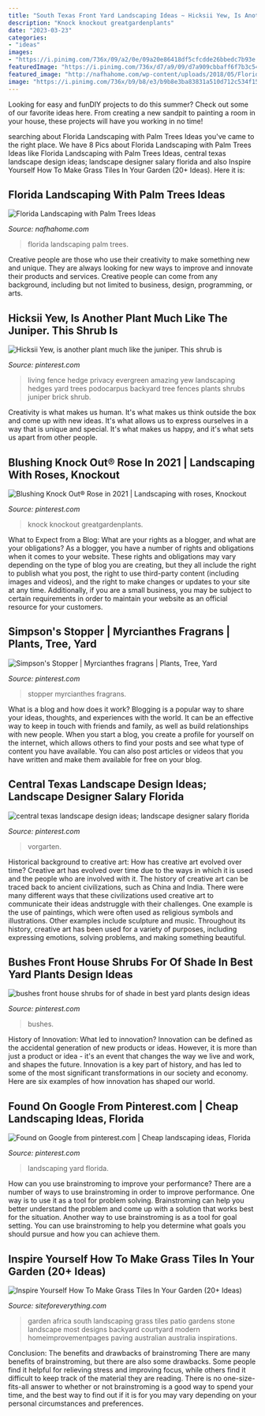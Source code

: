 ```yaml
---
title: "South Texas Front Yard Landscaping Ideas ~ Hicksii Yew, Is Another Plant Much Like The Juniper. This Shrub Is"
description: "Knock knockout greatgardenplants"
date: "2023-03-23"
categories:
- "ideas"
images:
- "https://i.pinimg.com/736x/09/a2/0e/09a20e86418df5cfcdde26bbedc7b93e.jpg"
featuredImage: "https://i.pinimg.com/736x/d7/a9/09/d7a909cbbaff6f7b3c545b6a92e17600.jpg"
featured_image: "http://nafhahome.com/wp-content/uploads/2018/05/Florida-Landscaping-with-Palm-Trees-Ideas-27.jpg"
image: "https://i.pinimg.com/736x/b9/b8/e3/b9b8e3ba83831a510d712c534f1568c2.jpg"
---
```



Looking for easy and funDIY projects to do this summer? Check out some of our favorite ideas here. From creating a new sandpit to painting a room in your house, these projects will have you working in no time!

	

		
searching about Florida Landscaping with Palm Trees Ideas you've came to the right place. We have 8 Pics about Florida Landscaping with Palm Trees Ideas like Florida Landscaping with Palm Trees Ideas, central texas landscape design ideas; landscape designer salary florida and also Inspire Yourself How To Make Grass Tiles In Your Garden (20+ Ideas). Here it is:
		
    
## Florida Landscaping With Palm Trees Ideas

<img loading=lazy src="http://nafhahome.com/wp-content/uploads/2018/05/Florida-Landscaping-with-Palm-Trees-Ideas-27.jpg" onerror="this.onerror=null;this.src='https://tse4.mm.bing.net/th?id=OIP.xKIDj49sdVdxyXNB1e_29QHaF2&amp;pid=15.1';" alt="Florida Landscaping with Palm Trees Ideas">

_Source: nafhahome.com_

>florida landscaping palm trees. 

	

Creative people are those who use their creativity to make something new and unique. They are always looking for new ways to improve and innovate their products and services. Creative people can come from any background, including but not limited to business, design, programming, or arts.

    
## Hicksii Yew, Is Another Plant Much Like The Juniper. This Shrub Is

<img loading=lazy src="https://i.pinimg.com/736x/6d/78/25/6d78256729f0f19843da4ea044644296--hedges-landscaping-backyard-landscaping.jpg" onerror="this.onerror=null;this.src='https://tse2.mm.bing.net/th?id=OIP.8f61IR-PQMHX3G79v-ZE3QHaFj&amp;pid=15.1';" alt="Hicksii Yew, is another plant much like the juniper. This shrub is">

_Source: pinterest.com_

>living fence hedge privacy evergreen amazing yew landscaping hedges yard trees podocarpus backyard tree fences plants shrubs juniper brick shrub. 

	

Creativity is what makes us human. It's what makes us think outside the box and come up with new ideas. It's what allows us to express ourselves in a way that is unique and special. It's what makes us happy, and it's what sets us apart from other people.

    
## Blushing Knock Out® Rose In 2021 | Landscaping With Roses, Knockout

<img loading=lazy src="https://i.pinimg.com/736x/09/a2/0e/09a20e86418df5cfcdde26bbedc7b93e.jpg" onerror="this.onerror=null;this.src='https://tse4.mm.bing.net/th?id=OIP.5dNCyjS-uMtl0JyLSGvPFgHaHa&amp;pid=15.1';" alt="Blushing Knock Out® Rose in 2021 | Landscaping with roses, Knockout">

_Source: pinterest.com_

>knock knockout greatgardenplants. 

	

What to Expect from a Blog: What are your rights as a blogger, and what are your obligations?
As a blogger, you have a number of rights and obligations when it comes to your website. These rights and obligations may vary depending on the type of blog you are creating, but they all include the right to publish what you post, the right to use third-party content (including images and videos), and the right to make changes or updates to your site at any time. Additionally, if you are a small business, you may be subject to certain requirements in order to maintain your website as an official resource for your customers.

    
## Simpson&#039;s Stopper | Myrcianthes Fragrans | Plants, Tree, Yard

<img loading=lazy src="https://i.pinimg.com/736x/b9/b8/e3/b9b8e3ba83831a510d712c534f1568c2.jpg" onerror="this.onerror=null;this.src='https://tse4.mm.bing.net/th?id=OIP.Y876WkybALGTnorFZczH8gHaJ3&amp;pid=15.1';" alt="Simpson&#039;s Stopper | Myrcianthes fragrans | Plants, Tree, Yard">

_Source: pinterest.com_

>stopper myrcianthes fragrans. 

	

What is a blog and how does it work?
Blogging is a popular way to share your ideas, thoughts, and experiences with the world. It can be an effective way to keep in touch with friends and family, as well as build relationships with new people. When you start a blog, you create a profile for yourself on the internet, which allows others to find your posts and see what type of content you have available. You can also post articles or videos that you have written and make them available for free on your blog.

    
## Central Texas Landscape Design Ideas; Landscape Designer Salary Florida

<img loading=lazy src="https://i.pinimg.com/736x/d7/a9/09/d7a909cbbaff6f7b3c545b6a92e17600.jpg" onerror="this.onerror=null;this.src='https://tse3.mm.bing.net/th?id=OIP.WHy9_w82i5IyZRz_jnQsRgHaFj&amp;pid=15.1';" alt="central texas landscape design ideas; landscape designer salary florida">

_Source: pinterest.com_

>vorgarten. 

	

Historical background to creative art: How has creative art evolved over time?
Creative art has evolved over time due to the ways in which it is used and the people who are involved with it. The history of creative art can be traced back to ancient civilizations, such as China and India. There were many different ways that these civilizations used creative art to communicate their ideas andstruggle with their challenges. One example is the use of paintings, which were often used as religious symbols and illustrations. Other examples include sculpture and music. Throughout its history, creative art has been used for a variety of purposes, including expressing emotions, solving problems, and making something beautiful.

    
## Bushes Front House Shrubs For Of Shade In Best Yard Plants Design Ideas

<img loading=lazy src="https://i.pinimg.com/736x/87/cf/d8/87cfd8759adadac9cd4b870defdcfec7.jpg" onerror="this.onerror=null;this.src='https://tse2.mm.bing.net/th?id=OIP.01GfiJEIImSJ3UbNPvBo1AHaFj&amp;pid=15.1';" alt="bushes front house shrubs for of shade in best yard plants design ideas">

_Source: pinterest.com_

>bushes. 

	

History of Innovation: What led to innovation?
Innovation can be defined as the accidental generation of new products or ideas. However, it is more than just a product or idea - it's an event that changes the way we live and work, and shapes the future. Innovation is a key part of history, and has led to some of the most significant transformations in our society and economy. Here are six examples of how innovation has shaped our world.

    
## Found On Google From Pinterest.com | Cheap Landscaping Ideas, Florida

<img loading=lazy src="https://i.pinimg.com/736x/6b/49/fb/6b49fb4c5fd11c51a5c32212893bfb38.jpg" onerror="this.onerror=null;this.src='https://tse3.mm.bing.net/th?id=OIP.Iulc0WwGWFMb0XTsQuTlaAHaJ3&amp;pid=15.1';" alt="Found on Google from pinterest.com | Cheap landscaping ideas, Florida">

_Source: pinterest.com_

>landscaping yard florida. 

	

How can you use brainstroming to improve your performance?
There are a number of ways to use brainstroming in order to improve performance. One way is to use it as a tool for problem solving. Brainstroming can help you better understand the problem and come up with a solution that works best for the situation. Another way to use brainstroming is as a tool for goal setting. You can use brainstroming to help you determine what goals you should pursue and how you can achieve them.

    
## Inspire Yourself How To Make Grass Tiles In Your Garden (20+ Ideas)

<img loading=lazy src="http://siteforeverything.com/wp-content/uploads/2016/12/GrassTiles-2.jpg" onerror="this.onerror=null;this.src='https://tse4.mm.bing.net/th?id=OIP.S1Kg1is771WSVlIqaBhk8AHaFj&amp;pid=15.1';" alt="Inspire Yourself How To Make Grass Tiles In Your Garden (20+ Ideas)">

_Source: siteforeverything.com_

>garden africa south landscaping grass tiles patio gardens stone landscape most designs backyard courtyard modern homeimprovementpages paving australian australia inspirations. 

	

Conclusion: The benefits and drawbacks of brainstroming
There are many benefits of brainstroming, but there are also some drawbacks. Some people find it helpful for relieving stress and improving focus, while others find it difficult to keep track of the material they are reading. There is no one-size-fits-all answer to whether or not brainstroming is a good way to spend your time, and the best way to find out if it is for you may vary depending on your personal circumstances and preferences.

